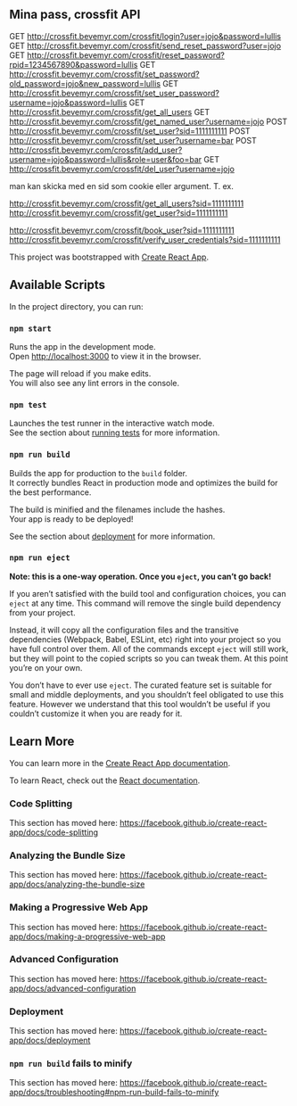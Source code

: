 ## Mina pass, crossfit API
GET http://crossfit.bevemyr.com/crossfit/login?user=jojo&password=lullis
GET http://crossfit.bevemyr.com/crossfit/send_reset_password?user=jojo
GET http://crossfit.bevemyr.com/crossfit/reset_password?rpid=1234567890&password=lullis
GET http://crossfit.bevemyr.com/crossfit/set_password?old_password=jojo&new_password=lullis
GET http://crossfit.bevemyr.com/crossfit/set_user_password?username=jojo&password=lullis
GET http://crossfit.bevemyr.com/crossfit/get_all_users
GET http://crossfit.bevemyr.com/crossfit/get_named_user?username=jojo
POST http://crossfit.bevemyr.com/crossfit/set_user?sid=1111111111
POST http://crossfit.bevemyr.com/crossfit/set_user?username=bar
POST http://crossfit.bevemyr.com/crossfit/add_user?username=jojo&password=lullis&role=user&foo=bar
GET http://crossfit.bevemyr.com/crossfit/del_user?username=jojo

man kan skicka med en sid som cookie eller argument. T. ex.

http://crossfit.bevemyr.com/crossfit/get_all_users?sid=1111111111
http://crossfit.bevemyr.com/crossfit/get_user?sid=1111111111

http://crossfit.bevemyr.com/crossfit/book_user?sid=1111111111
http://crossfit.bevemyr.com/crossfit/verify_user_credentials?sid=1111111111



This project was bootstrapped with [Create React App](https://github.com/facebook/create-react-app).

## Available Scripts

In the project directory, you can run:

### `npm start`

Runs the app in the development mode.<br>
Open [http://localhost:3000](http://localhost:3000) to view it in the browser.

The page will reload if you make edits.<br>
You will also see any lint errors in the console.

### `npm test`

Launches the test runner in the interactive watch mode.<br>
See the section about [running tests](https://facebook.github.io/create-react-app/docs/running-tests) for more information.

### `npm run build`

Builds the app for production to the `build` folder.<br>
It correctly bundles React in production mode and optimizes the build for the best performance.

The build is minified and the filenames include the hashes.<br>
Your app is ready to be deployed!

See the section about [deployment](https://facebook.github.io/create-react-app/docs/deployment) for more information.

### `npm run eject`

**Note: this is a one-way operation. Once you `eject`, you can’t go back!**

If you aren’t satisfied with the build tool and configuration choices, you can `eject` at any time. This command will remove the single build dependency from your project.

Instead, it will copy all the configuration files and the transitive dependencies (Webpack, Babel, ESLint, etc) right into your project so you have full control over them. All of the commands except `eject` will still work, but they will point to the copied scripts so you can tweak them. At this point you’re on your own.

You don’t have to ever use `eject`. The curated feature set is suitable for small and middle deployments, and you shouldn’t feel obligated to use this feature. However we understand that this tool wouldn’t be useful if you couldn’t customize it when you are ready for it.

## Learn More

You can learn more in the [Create React App documentation](https://facebook.github.io/create-react-app/docs/getting-started).

To learn React, check out the [React documentation](https://reactjs.org/).

### Code Splitting

This section has moved here: https://facebook.github.io/create-react-app/docs/code-splitting

### Analyzing the Bundle Size

This section has moved here: https://facebook.github.io/create-react-app/docs/analyzing-the-bundle-size

### Making a Progressive Web App

This section has moved here: https://facebook.github.io/create-react-app/docs/making-a-progressive-web-app

### Advanced Configuration

This section has moved here: https://facebook.github.io/create-react-app/docs/advanced-configuration

### Deployment

This section has moved here: https://facebook.github.io/create-react-app/docs/deployment

### `npm run build` fails to minify

This section has moved here: https://facebook.github.io/create-react-app/docs/troubleshooting#npm-run-build-fails-to-minify
